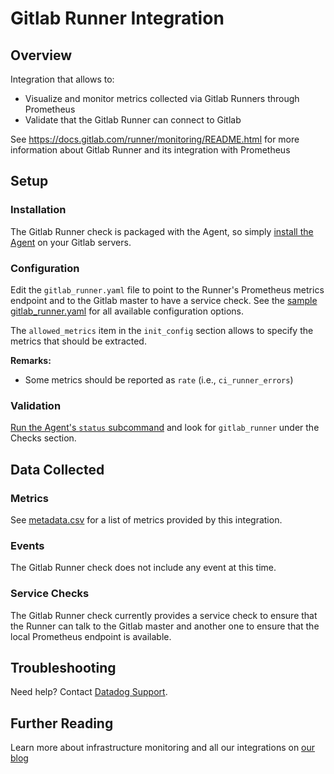 # Gitlab Runner Integration

## Overview

Integration that allows to:

* Visualize and monitor metrics collected via Gitlab Runners through Prometheus
* Validate that the Gitlab Runner can connect to Gitlab

See https://docs.gitlab.com/runner/monitoring/README.html for
more information about Gitlab Runner and its integration with Prometheus

## Setup
### Installation

The Gitlab Runner check is packaged with the Agent, so simply [install the Agent](https://app.datadoghq.com/account/settings#agent) on your Gitlab servers.

### Configuration

Edit the `gitlab_runner.yaml` file to point to the Runner's Prometheus metrics endpoint and to the Gitlab master to have a service check.
See the [sample gitlab_runner.yaml](https://github.com/DataDog/integrations-core/blob/master/gitlab_runner/conf.yaml.example) for all available configuration options.

The `allowed_metrics` item in the `init_config` section allows to specify the metrics that should be extracted.

**Remarks:**

 - Some metrics should be reported as `rate` (i.e., `ci_runner_errors`)


### Validation

[Run the Agent's `status` subcommand](https://docs.datadoghq.com/agent/faq/agent-commands/#agent-status-and-information) and look for `gitlab_runner` under the Checks section.

## Data Collected
### Metrics
See [metadata.csv](https://github.com/DataDog/integrations-core/blob/master/gitlab_runner/metadata.csv) for a list of metrics provided by this integration.

### Events
The Gitlab Runner check does not include any event at this time.

### Service Checks
The Gitlab Runner check currently provides a service check to ensure that the Runner can talk to the Gitlab master and another one to ensure that the
local Prometheus endpoint is available.

## Troubleshooting
Need help? Contact [Datadog Support](http://docs.datadoghq.com/help/).

## Further Reading
Learn more about infrastructure monitoring and all our integrations on [our blog](https://www.datadoghq.com/blog/)
